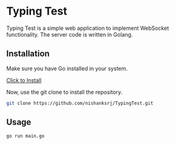 # Typing Test

Typing Test is a simple web application to implement WebSocket functionality. The server code is written in Golang.

## Installation

Make sure you have Go installed in your system.

[Click to Install](https://golang.org/doc/install)

Now, use the git clone to install the repository.

```bash
git clone https://github.com/nishanksrj/TypingTest.git
```

## Usage

```bash
go run main.go
```
